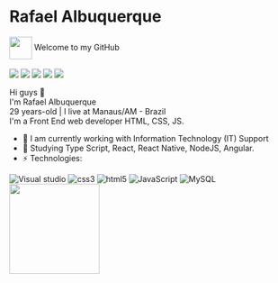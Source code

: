 # Rafael Albuquerque 
<div> <img align="center" height="40" src="https://www.sferalabs.cc/wp-content/uploads/github-logo-white.png"> Welcome to my GitHub </div>
<br>

  <a>
  <a href="https://www.linkedin.com/in/faelalbuqq/" target="_blank"><img src="https://img.shields.io/badge/-LinkedIn-%230077B5?style=for-the-badge&logo=linkedin&logoColor=white" target="_blank"></a>
  <a href = "mailto:faelalbuqq@gmail.com"><img src="https://img.shields.io/badge/Gmail-D14836?style=for-the-badge&logo=gmail&logoColor=white"></a>
  <a href="https://instagram.com/rafael.albuqq" target="_blank"><img src="https://img.shields.io/badge/-Instagram-%23E4405F?style=for-the-badge&logo=instagram&logoColor=white" target="_blank"></a>
  <a href="https://twitter.com/faelalbuqq" target="_blank"><img src="https://img.shields.io/badge/Twitter-1DA1F2?style=for-the-badge&logo=twitter&logoColor=white" target="_blank"></a>
  <a href="https://open.spotify.com/playlist/3TNMcoGu5xhkUNgd5EXPqv?si=hwLhcHGPT8qoLAdftQ8ELA" target="_blank"><img src="https://img.shields.io/badge/Spotify-1ED760?&style=for-the-badge&logo=spotify&logoColor=white"target="_blank"></a>
  
 
Hi guys 👋<br>
I'm Rafael Albuquerque <br>
29 years-old | I live at Manaus/AM - Brazil <br>
I'm a Front End web developer HTML, CSS, JS.

- 🔭 I am currently working with Information Technology (IT) Support
- 🌱 Studying Type Script, React, React Native, NodeJS, Angular.
- ⚡ Technologies: 

<div align="left">
<img src="https://img.shields.io/badge/Visual%20Studio%20Code-0078d7.svg?style=for-the-badge&logo=visual-studio-code&logoColor=white" alt="Visual studio"/>
<img src="https://img.shields.io/badge/CSS3-1572B6?style=for-the-badge&logo=css3&logoColor=white" alt="css3"/> 
<img src="https://img.shields.io/badge/html5-%23E34F26.svg?style=for-the-badge&logo=html5&logoColor=white" alt="html5"/>
<img src="https://img.shields.io/badge/javascript-%23323330.svg?style=for-the-badge&logo=javascript&logoColor=%23F7DF1E" alt="JavaScript"/>
<img src="https://img.shields.io/badge/mysql-%2300f.svg?style=for-the-badge&logo=mysql&logoColor=white" alt="MySQL"/>
<div/>


<div align="left">
<a href="https://github.com/cod3rafael">
<img height="160em" src="https://github-readme-stats.vercel.app/api?username=cod3rafael&show_icons=true&theme=dark&include_all_commits=true&count_private=true"/>
<div/>

